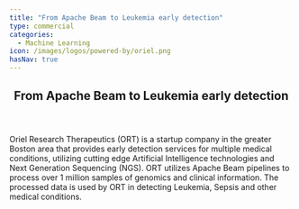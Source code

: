 ```yaml
---
title: "From Apache Beam to Leukemia early detection"
type: commercial
categories:
  - Machine Learning
icon: /images/logos/powered-by/oriel.png
hasNav: true
---
```

<!--
Licensed under the Apache License, Version 2.0 (the "License");
you may not use this file except in compliance with the License.
You may obtain a copy of the License at

http://www.apache.org/licenses/LICENSE-2.0

Unless required by applicable law or agreed to in writing, software
distributed under the License is distributed on an "AS IS" BASIS,
WITHOUT WARRANTIES OR CONDITIONS OF ANY KIND, either express or implied.
See the License for the specific language governing permissions and
limitations under the License.
-->

<div>
<header class="case-study-header">
  <h2 itemprop="name headline">From Apache Beam to Leukemia early detection</h2>
</header>

Oriel Research Therapeutics (ORT) is a startup company in the greater Boston area that provides early detection services for
multiple medical conditions, utilizing cutting edge Artificial Intelligence technologies and Next Generation Sequencing (NGS). ORT utilizes Apache Beam pipelines to process over 1 million samples of genomics and clinical information. The processed data is used by ORT in detecting Leukemia, Sepsis and other medical conditions.
</div>
